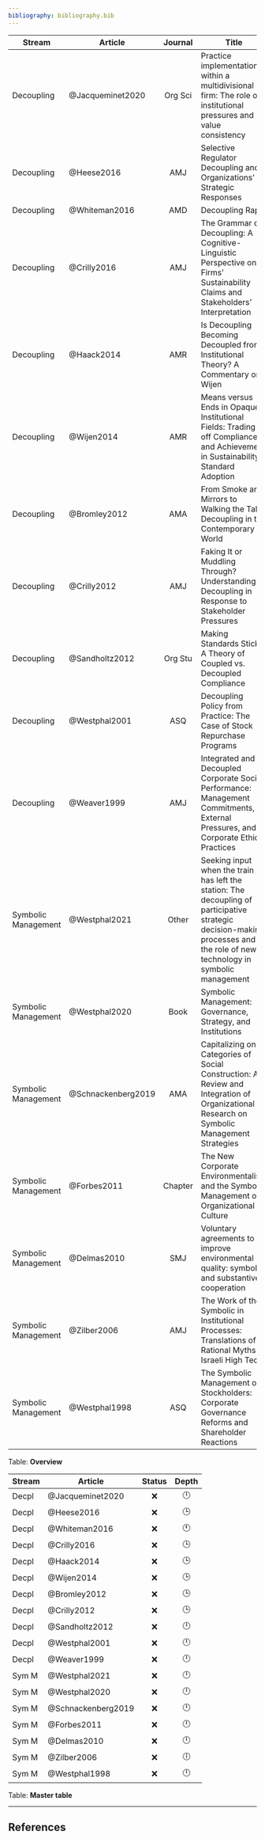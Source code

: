 ```yaml
---
bibliography: bibliography.bib
---
```


Stream              | Article                       |Journal| Title
------              | ------------------            | :-:   | ------------------------------------------------------
Decoupling          | @Jacqueminet2020              |Org Sci| Practice implementation within a multidivisional firm: The role of institutional pressures and value consistency
Decoupling          | @Heese2016                    | AMJ   | Selective Regulator Decoupling and Organizations’ Strategic Responses
Decoupling          | @Whiteman2016                 | AMD   | Decoupling Rape
Decoupling          | @Crilly2016                   | AMJ   | The Grammar of Decoupling: A Cognitive-Linguistic Perspective on Firms’ Sustainability Claims and Stakeholders’ Interpretation
Decoupling          | @Haack2014                    | AMR   | Is Decoupling Becoming Decoupled from Institutional Theory? A Commentary on Wijen
Decoupling          | @Wijen2014                    | AMR   | Means versus Ends in Opaque Institutional Fields: Trading off Compliance and Achievement in Sustainability Standard Adoption
Decoupling          | @Bromley2012                  | AMA   | From Smoke and Mirrors to Walking the Talk: Decoupling in the Contemporary World
Decoupling          | @Crilly2012                   | AMJ   | Faking It or Muddling Through? Understanding Decoupling in Response to Stakeholder Pressures
Decoupling          | @Sandholtz2012                |Org Stu| Making Standards Stick: A Theory of Coupled vs. Decoupled Compliance
Decoupling          | @Westphal2001                 | ASQ   | Decoupling Policy from Practice: The Case of Stock Repurchase Programs
Decoupling          | @Weaver1999                   | AMJ   | Integrated and Decoupled Corporate Social Performance: Management Commitments, External Pressures, and Corporate Ethics Practices
Symbolic Management | @Westphal2021                 | Other | Seeking input when the train has left the station: The decoupling of participative strategic decision-making processes and the role of new technology in symbolic management
Symbolic Management | @Westphal2020                 | Book  | Symbolic Management: Governance, Strategy, and Institutions
Symbolic Management | @Schnackenberg2019            | AMA   | Capitalizing on Categories of Social Construction: A Review and Integration of Organizational Research on Symbolic Management Strategies
Symbolic Management | @Forbes2011                   |Chapter| The New Corporate Environmentalism and the Symbolic Management of Organizational Culture
Symbolic Management | @Delmas2010                   | SMJ   | Voluntary agreements to improve environmental quality: symbolic and substantive cooperation
Symbolic Management | @Zilber2006                   | AMJ   | The Work of the Symbolic in Institutional Processes: Translations of Rational Myths in Israeli High Tech
Symbolic Management | @Westphal1998                 | ASQ   | The Symbolic Management of Stockholders: Corporate Governance Reforms and Shareholder Reactions
Table: **Overview**

Stream  | Article                   | Status    | Depth  
---     | ---                       | :-:       | :-:    
Decpl   | @Jacqueminet2020          | :x:       | :clock12:
Decpl   | @Heese2016                | :x:       | :clock3:
Decpl   | @Whiteman2016             | :x:       | :clock11:
Decpl   | @Crilly2016               | :x:       | :clock3:
Decpl   | @Haack2014                | :x:       | :clock3:
Decpl   | @Wijen2014                | :x:       | :clock3:
Decpl   | @Bromley2012              | :x:       | :clock3:
Decpl   | @Crilly2012               | :x:       | :clock3:
Decpl   | @Sandholtz2012            | :x:       | :clock12:
Decpl   | @Westphal2001             | :x:       | :clock12:
Decpl   | @Weaver1999               | :x:       | :clock12:
Sym M   | @Westphal2021             | :x:       | :clock12:
Sym M   | @Westphal2020             | :x:       | :clock12:
Sym M   | @Schnackenberg2019        | :x:       | :clock12:
Sym M   | @Forbes2011               | :x:       | :clock12:
Sym M   | @Delmas2010               | :x:       | :clock12:
Sym M   | @Zilber2006               | :x:       | :clock6:
Sym M   | @Westphal1998             | :x:       | :clock12:
Table: **Master table**

---

## References